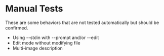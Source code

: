 # Manual Tests

These are some behaviors that are not tested automatically but should be confirmed.

- Using --stdin with --prompt and/or --edit
- Edit mode without modifying file
- Multi-image description